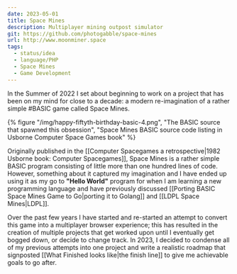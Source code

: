 ```yaml
---
date: 2023-05-01
title: Space Mines
description: Multiplayer mining outpost simulator
git: https://github.com/photogabble/space-mines
url: http://www.moonminer.space
tags:
  - status/idea
  - language/PHP
  - Space Mines
  - Game Development
---
```


In the Summer of 2022 I set about beginning to work on a project that has been on my mind for close to a decade: a modern re-imagination of a rather simple #BASIC game called Space Mines.

{% figure "/img/happy-fiftyth-birthday-basic-4.png", "The BASIC source that spawned this obsession", "Space Mines BASIC source code listing in Usborne Computer Space Games book" %}

Originally published in the [[Computer Spacegames a retrospective|1982 Usborne book: Computer Spacegames]], Space Mines is a rather simple BASIC program consisting of little more than one hundred lines of code. However, something about it captured my imagination and I have ended up using it as my go to **"Hello World"** program for when I am learning a new programming language and have previously discussed [[Porting BASIC Space Mines Game to Go|porting it to Golang]] and [[LDPL Space Mines|LDPL]].

Over the past few years I have started and re-started an attempt to convert this game into a multiplayer browser experience; this has resulted in the creation of multiple projects that get worked upon until I eventually get bogged down, or decide to change track. In 2023, I decided to condense all of my previous attempts into one project and write a realistic roadmap that signposted [[What Finished looks like|the finish line]] to give me achievable goals to go after.
